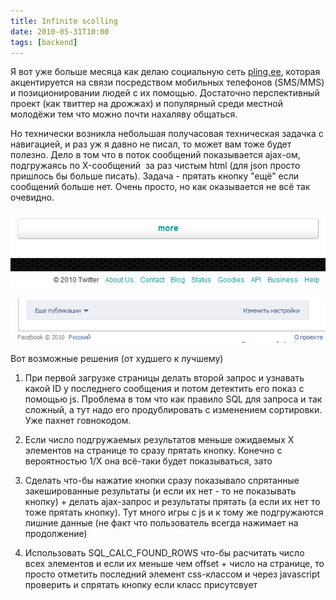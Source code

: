 ```yaml
---
title: Infinite scolling
date: 2010-05-31T10:00
tags: [backend]
---
```


Я вот уже больше месяца как делаю социальную сеть [pling.ee](http://pling.ee/), которая акцентируется на связи посредством мобильных телефонов (SMS/MMS) и позиционировании людей с их помощью. Достаточно перспективный проект (как твиттер на дрожжах) и популярный среди местной молодёжи тем что можно почти нахаляву общаться.

Но технически возникла небольшая получасовая техническая задачка с навигацией, и раз уж я давно не писал, то может вам тоже будет полезно. Дело в том что в поток сообщений показывается ajax-ом, подгружаясь по X-сообщений  за раз чистым html (для json просто пришлось бы больше писать). Задача - прятать кнопку "ещё" если сообщений больше нет. Очень просто, но как оказывается не всё так очевидно.

![](img/Pasted%20image%2020241019193841.png)

![](img/Pasted%20image%2020241019193847.png)

Вот возможные решения (от худшего к лучшему)  

1. При первой загрузке страницы делать второй запрос и узнавать какой ID у последнего сообщения и потом детектить его показ с помощью js. Проблема в том что как правило SQL для запроса и так сложный, а тут надо его продублировать с изменением сортировки. Уже пахнет говнокодом.  
    
2. Если число подгружаемых результатов меньше ожидаемых X элементов на странице то сразу прятать кнопку. Конечно с вероятностью 1/X она всё-таки будет показываться, зато  
    
3. Сделать что-бы нажатие кнопки сразу показывало спрятанные закешированные результаты (и если их нет - то не показывать кнопку) + делать ajax-запрос и результаты прятать (а если их нет то тоже прятать кнопку). Тут много игры с js и к тому же подгружаются лишние данные (не факт что пользователь всегда нажимает на продолжение)
4. Использовать SQL_CALC_FOUND_ROWS что-бы расчитать число всех элементов и если их меньше чем offset + число на странице, то просто отметить последний элемент css-классом и через javascript проверить и спрятать кнопку если класс присутсвует
